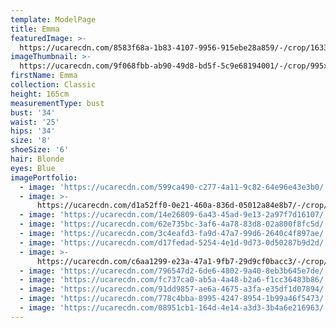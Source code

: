 ```yaml
---
template: ModelPage
title: Emma
featuredImage: >-
  https://ucarecdn.com/8583f68a-1b83-4107-9956-915ebe28a859/-/crop/1633x1297/0,491/-/preview/
imageThumbnail: >-
  https://ucarecdn.com/9f068fbb-ab90-49d8-bd5f-5c9e68194001/-/crop/995x1333/341,221/-/preview/
firstName: Emma
collection: Classic
height: 165cm
measurementType: bust
bust: '34'
waist: '25'
hips: '34'
size: '8'
shoeSize: '6'
hair: Blonde
eyes: Blue
imagePortfolio:
  - image: 'https://ucarecdn.com/599ca490-c277-4a11-9c82-64e96e43e3b0/'
  - image: >-
      https://ucarecdn.com/d1a52ff0-0e21-460a-836d-05012a84e8b7/-/crop/1633x2206/0,242/-/preview/
  - image: 'https://ucarecdn.com/14e26809-6a43-45ad-9e13-2a97f7d16107/'
  - image: 'https://ucarecdn.com/62e735bc-3af6-4a78-83d8-02a800f8fc5d/'
  - image: 'https://ucarecdn.com/3c4eafd3-fa9d-47a7-99d6-2640c4f897ae/'
  - image: 'https://ucarecdn.com/d17fedad-5254-4e1d-9d73-0d50287b9d2d/'
  - image: >-
      https://ucarecdn.com/c6aa1299-e23a-47a1-9fb7-29d9cf0bacc3/-/crop/1617x1846/0,0/-/preview/
  - image: 'https://ucarecdn.com/796547d2-6de6-4802-9a40-8eb3b645e7de/'
  - image: 'https://ucarecdn.com/fc737ca0-ab5a-4a48-b2a6-f1cc36483b86/'
  - image: 'https://ucarecdn.com/91dd9857-ae6a-4675-a3fa-e35df1d07894/'
  - image: 'https://ucarecdn.com/778c4bba-8995-4247-8954-1b99a46f5473/'
  - image: 'https://ucarecdn.com/08951cb1-164d-4e14-a3d3-3b4a6e216963/'
---
```


